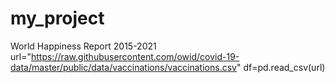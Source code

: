 # my_project
World Happiness Report 2015-2021
url="https://raw.githubusercontent.com/owid/covid-19-data/master/public/data/vaccinations/vaccinations.csv"
df=pd.read_csv(url) 
